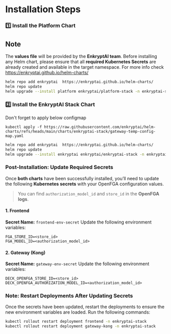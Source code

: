 # Installation Steps

### 1️⃣ Install the **Platform Chart**

## Note

The **values file** will be provided by the **EnkryptAI team**.
Before installing any Helm chart, please ensure that all **required Kubernetes Secrets** are already created and available in the target namespace.
For more info check https://enkryptai.github.io/helm-charts/

```bash
helm repo add enkryptai  https://enkryptai.github.io/helm-charts/
helm repo update
helm upgrade --install platform enkryptai/platform-stack -n enkryptai-stack -f values.yaml --timeout 15m
```

### 2️⃣ Install the **EnkryptAI Stack Chart**

Don't forget to apply below configmap
```
kubectl apply -f https://raw.githubusercontent.com/enkryptai/helm-charts/refs/heads/main/charts/enkryptai-stack/gateway-temp-config-map.yaml
```

```bash
helm repo add enkryptai  https://enkryptai.github.io/helm-charts/
helm repo update
helm upgrade --install enkryptai enkryptai/enkryptai-stack -n enkryptai-stack -f values.yaml --timeout 15m
```

###  Post-Installation: Update Required Secrets

Once **both charts** have been successfully installed, you’ll need to update the following **Kubernetes secrets** with your OpenFGA configuration values.

> You can find `authorization_model_id` and `store_id` in the **OpenFGA logs**.

#### 1. Frontend

**Secret Name:** `frontend-env-secret`
Update the following environment variables:

```
FGA_STORE_ID=<store_id>
FGA_MODEL_ID=<authorization_model_id>
```

#### 2. Gateway (Kong)

**Secret Name:** `gateway-env-secret`
Update the following environment variables:

```
DECK_OPENFGA_STORE_ID=<store_id>
DECK_OPENFGA_AUTHORIZATION_MODEL_ID=<authorization_model_id>
```
### Note: Restart Deployments After Updating Secrets
Once the secrets have been updated, restart the deployments to ensure the new environment variables are loaded.
Run the following commands:
```sh
kubectl rollout restart deployment frontend -n enkryptai-stack
kubectl rollout restart deployment gateway-kong -n enkryptai-stack
```


